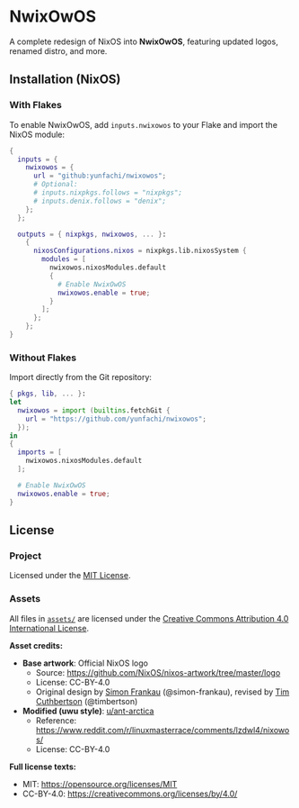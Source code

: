 # NwixOwOS

A complete redesign of NixOS into **NwixOwOS**, featuring updated logos, renamed distro, and more.

## Installation (NixOS)

### With Flakes

To enable NwixOwOS, add `inputs.nwixowos` to your Flake and import the NixOS module:

```nix
{
  inputs = {
    nwixowos = {
      url = "github:yunfachi/nwixowos";
      # Optional:
      # inputs.nixpkgs.follows = "nixpkgs";
      # inputs.denix.follows = "denix";
    };
  };

  outputs = { nixpkgs, nwixowos, ... }:
    {
      nixosConfigurations.nixos = nixpkgs.lib.nixosSystem {
        modules = [
          nwixowos.nixosModules.default
          {
            # Enable NwixOwOS
            nwixowos.enable = true;
          }
        ];
      };
    };
}
```

### Without Flakes

Import directly from the Git repository:

```nix
{ pkgs, lib, ... }:
let
  nwixowos = import (builtins.fetchGit {
    url = "https://github.com/yunfachi/nwixowos";
  });
in 
{
  imports = [
    nwixowos.nixosModules.default
  ];

  # Enable NwixOwOS
  nwixowos.enable = true;
}
```

## License

### Project  
Licensed under the [MIT License](./LICENSE).

### Assets  
All files in [`assets/`](./assets/) are licensed under the [Creative Commons Attribution 4.0 International License](./assets/LICENSE).

**Asset credits:**  
- **Base artwork**: Official NixOS logo  
  - Source: https://github.com/NixOS/nixos-artwork/tree/master/logo  
  - License: CC-BY-4.0  
  - Original design by [Simon Frankau](https://arbitrary.name/) (@simon-frankau), revised by [Tim Cuthbertson](https://gfxmonk.net/) (@timbertson)  
- **Modified (uwu style)**: [u/ant-arctica](https://www.reddit.com/user/ant-arctica/)  
  - Reference: https://www.reddit.com/r/linuxmasterrace/comments/lzdwl4/nixowos/  
  - License: CC-BY-4.0  

**Full license texts:**  
- MIT: https://opensource.org/licenses/MIT  
- CC-BY-4.0: https://creativecommons.org/licenses/by/4.0/
